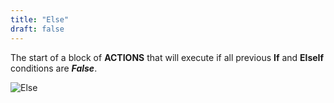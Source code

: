 ```yaml
---
title: "Else"
draft: false
---
```

The start of a block of **ACTIONS** that will execute if all previous **If** and **ElseIf** conditions are **_False_**.

![Else](https://raw.githubusercontent.com/battlefield-portal-community/Image-CDN/main/portal_blocks/Else.png)